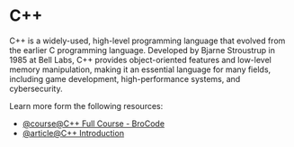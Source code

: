 # C++

C++ is a widely-used, high-level programming language that evolved from the earlier C programming language. Developed by Bjarne Stroustrup in 1985 at Bell Labs, C++ provides object-oriented features and low-level memory manipulation, making it an essential language for many fields, including game development, high-performance systems, and cybersecurity.

Learn more form the following resources:

- [@course@C++ Full Course - BroCode](https://www.youtube.com/watch?v=-TkoO8Z07hI)
- [@article@C++ Introduction](https://www.w3schools.com/cpp/cpp_intro.asp)